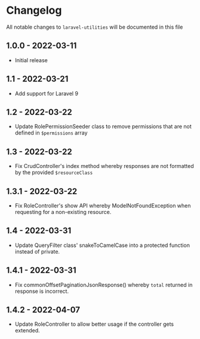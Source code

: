 # Changelog

All notable changes to `laravel-utilities` will be documented in this file

## 1.0.0 - 2022-03-11

- Initial release

## 1.1 - 2022-03-21

- Add support for Laravel 9

## 1.2 - 2022-03-22

- Update RolePermissionSeeder class to remove permissions that are not defined in `$permissions` array

## 1.3 - 2022-03-22
- Fix CrudController's index method whereby responses are not formatted by the provided `$resourceClass`

## 1.3.1 - 2022-03-22
- Fix RoleController's show API whereby ModelNotFoundException when requesting for a non-existing resource.

## 1.4 - 2022-03-31
- Update QueryFilter class' snakeToCamelCase into a protected function instead of private.

## 1.4.1 - 2022-03-31
- Fix commonOffsetPaginationJsonResponse() whereby `total` returned in response is incorrect.

## 1.4.2 - 2022-04-07
- Update RoleController to allow better usage if the controller gets extended.
